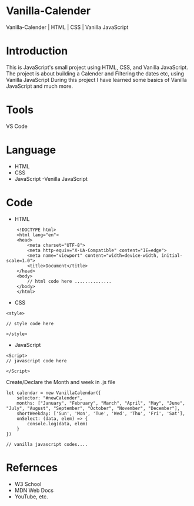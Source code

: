 # Vanilla-Calender
Vanilla-Calender | HTML | CSS | Vanilla JavaScript

# Introduction

This is JavaScript's small project using HTML, CSS, and Vanilla JavaScript. The project is about building a Calender and Filtering the dates etc, using Vanilla JavaScript During this project I have learned some basics of Vanilla JavaScript and much more.


# Tools 
VS Code

# Language 
- HTML
- CSS
- JavaScript -Venilla JavaScript

# Code
- HTML
````
    <!DOCTYPE html>
    <html lang="en">
    <head>
        <meta charset="UTF-8">
        <meta http-equiv="X-UA-Compatible" content="IE=edge">
        <meta name="viewport" content="width=device-width, initial-scale=1.0">
        <title>Document</title>
    </head>
    <body>
        // html code here ..............
    </body>
    </html>
````

- CSS
````
<style>

// style code here

</style>

````
- JavaScript 
````
<Script>
// javascript code here

</Script>
````
 Create/Declare the Month and week in .js file
````
let calendar = new VanillaCalendar({
    selector: "#newCalender",
    months: ["January", "February", "March", "April", "May", "June", "July", "August", "September", "October", "November", "December"],
    shortWeekday: ['Sun', 'Mon', 'Tue', 'Wed', 'Thu', 'Fri', 'Sat'],
    onSelect: (data, elem) => {
        console.log(data, elem)
    }
})

````
````
// vanilla javascript codes....

````






















# Refernces
- W3 School
- MDN Web Docs
- YouTube, etc.






